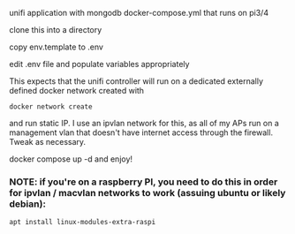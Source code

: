 unifi application with mongodb docker-compose.yml that runs on pi3/4

clone this into a directory

copy env.template to .env

edit .env file and populate variables appropriately

This expects that the unifi controller will run on a dedicated externally defined docker network created with

    docker network create


and run static IP.  I use an ipvlan network for this, as all of my APs run on a management vlan that doesn't have internet access through the firewall.  Tweak as necessary.

docker compose up -d and enjoy!


### NOTE: if you're on a raspberry PI, you need to do this in order for ipvlan / macvlan networks to work (assuing ubuntu or likely debian):

    apt install linux-modules-extra-raspi
